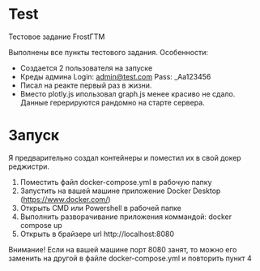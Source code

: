 # Test
Тестовое задание FrostГТМ

Выполнены все пункты тестового задания.
Особенности:
 - Создается 2 пользователя на запуске
 - Креды админа Login: admin@test.com Pass: _Aa123456
 - Писал на реакте первый раз в жизни.
 - Вместо plotly.js ипользовал graph.js менее красиво не сдало. Данные герерируются рандомно на старте сервера.
 
 # Запуск
 Я предварительно создал контейнеры и поместил их в свой докер реджистри.
 
 1) Поместить файл docker-compose.yml в рабочую папку
 2) Запустить на вашей машине приложение Docker Desktop (https://www.docker.com/)
 3) Открыть CMD или Powershell в рабочей папке
 4) Выполнить разворачивание приложения коммандой:  docker compose up
 5) Открыть в брайзере url http://localhost:8080
 
 Внимание! Если на вашей машине порт 8080 занят, то можно его заменить на другой в файле docker-compose.yml и повторить пункт 4

